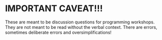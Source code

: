 # IMPORTANT CAVEAT!!!
These are meant to be discussion questions for programming workshops. They are not meant to be read without the verbal context. There are errors, sometimes deliberate errors and oversimplifications!
